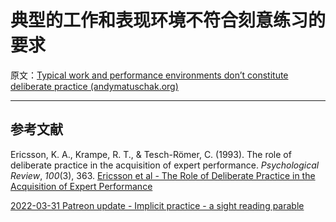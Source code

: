 # 典型的工作和表现环境不符合刻意练习的要求

原文：[Typical work and performance environments don’t constitute deliberate practice (andymatuschak.org)](https://notes.andymatuschak.org/z3n21KMcMZtfT5wmLi1V5ovzZoyqhciQowRXm)

------

## 参考文献

Ericsson, K. A., Krampe, R. T., & Tesch-Römer, C. (1993). The role of deliberate practice in the acquisition of expert performance. *Psychological Review*, *100*(3), 363. [Ericsson et al - The Role of Deliberate Practice in the Acquisition of Expert Performance](https://notes.andymatuschak.org/z6xWa5QDyUmvuDqZ9Z7sANrfjf8sLoJ7BnspW)

[2022-03-31 Patreon update - Implicit practice - a sight reading parable](https://notes.andymatuschak.org/zzabs81XwRaiUwq1ikk7KB97nBUNb4fmpFM)
